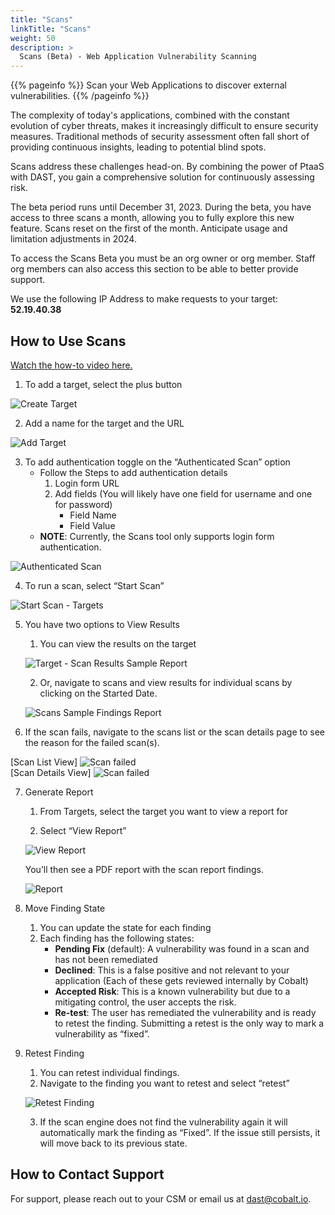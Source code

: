 ```yaml
---
title: "Scans"
linkTitle: "Scans"
weight: 50
description: >
  Scans (Beta) - Web Application Vulnerability Scanning
---
```


{{% pageinfo %}}
Scan your Web Applications to discover external vulnerabilities.
{{% /pageinfo %}}

The complexity of today's applications, combined with the constant evolution of cyber threats, makes it increasingly difficult to ensure security measures. Traditional methods of security assessment often fall short of providing continuous insights, leading to potential blind spots.

Scans address these challenges head-on. By combining the power of PtaaS with DAST, you gain a comprehensive solution for continuously assessing risk.

The beta period runs until December 31, 2023. During the beta, you have access to three scans a month, allowing you to fully explore this new feature. Scans reset on the first of the month. Anticipate usage and limitation adjustments in 2024.

To access the Scans Beta you must be an org owner or org member. Staff org members can also access this section to be able to better provide support.

We use the following IP Address to make requests to your target: **52.19.40.38**

## How to Use Scans

[Watch the how-to video here.](https://videos.cobalt.io/watch/4D8kQcTmPBE3HdWy6X3fHW)

1. To add a target, select the plus button

![Create Target](/deepdive/scans/1_CreateTarget.png "Create Target")<br>

2. Add a name for the target and the URL

![Add Target](/deepdive/scans/2_AddTarget.png "Add Target")<br>

3. To add authentication toggle on the “Authenticated Scan” option
    - Follow the Steps to add authentication details
      1. Login form URL
      2. Add fields (You will likely have one field for username and one for password)
          - Field Name
          - Field Value
    - **NOTE**: Currently, the Scans tool only supports login form authentication.

![Authenticated Scan](/deepdive/scans/3_AuthenticatedScan.png "Authenticated Scan")<br>

4. To run a scan, select “Start Scan”

![Start Scan - Targets](/deepdive/scans/4_StartScanTargets.png "Start Scan - Targets")<br>

5. You have two options to View Results
    1. You can view the results on the target
    
    ![Target - Scan Results Sample Report](/deepdive/scans/5_TargetScanResultsSampleReport.png "Target - Scan Results Sample Report")<br>

    2. Or, navigate to scans and view results for individual scans by clicking on the Started Date.

    ![Scans Sample Findings Report](/deepdive/scans/6_ScansSampleFindingsReport.png "Scans Sample Findings Report")<br>

6. If the scan fails, navigate to the scans list or the scan details page to see the reason for the failed scan(s).

[Scan List View]
![Scan failed](/deepdive/scans/scan-failed-01.png "Scan failed")<br>
[Scan Details View]
![Scan failed](/deepdive/scans/scan-failed-02.png "Scan failed")<br>

7. Generate Report
    1. From Targets, select the target you want to view a report for

    2. Select “View Report”

    ![View Report](/deepdive/scans/7_ViewReport.png "View Report")<br>

    You’ll then see a PDF report with the scan report findings.

    ![Report](/deepdive/scans/8_Report.png "Report")<br>

8. Move Finding State
    1. You can update the state for each finding
    2. Each finding has the following states:
        - **Pending Fix** (default): A vulnerability was found in a scan and has not been remediated
        - **Declined**: This is a false positive and not relevant to your application  (Each of these gets reviewed internally by Cobalt)
        - **Accepted Risk**: This is a known vulnerability but due to a mitigating control, the user accepts the risk.
        - **Re-test**: The user has remediated the vulnerability and is ready to retest the finding. Submitting a retest is the only way to mark a vulnerability as “fixed”.

9. Retest Finding
    1. You can retest individual findings.
    2. Navigate to the finding you want to retest and select “retest”

    ![Retest Finding](/deepdive/scans/9_Retest_Finding.png "Retest Finding")<br>

    3. If the scan engine does not find the vulnerability again it will automatically mark the finding as “Fixed”.  If the issue still persists, it will move back to its previous state.

## How to Contact Support

For support, please reach out to your CSM or email us at dast@cobalt.io.
